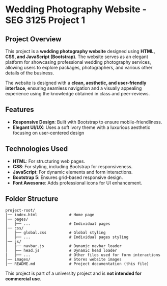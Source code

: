 # Wedding Photography Website - SEG 3125 Project 1

## Project Overview

This project is a **wedding photography website** designed using **HTML, CSS, and JavaScript (Bootstrap)**. The website serves as an elegant platform for showcasing professional wedding photography services, allowing users to explore packages, photographers, and various other details of the business.

The website is designed with a **clean, aesthetic, and user-friendly interface**, ensuring seamless navigation and a visually appealing experience using the knowledge obtained in class and peer-reviews.

## Features

- **Responsive Design**: Built with Bootstrap to ensure mobile-friendliness.
- **Elegant UI/UX**: Uses a soft ivory theme with a luxurious aesthetic focusing on user-centered design

## Technologies Used

- **HTML**: For structuring web pages.
- **CSS**: For styling, including Bootstrap for responsiveness.
- **JavaScript**: For dynamic elements and form interactions.
- **Bootstrap 5**: Ensures grid-based responsive design.
- **Font Awesome**: Adds professional icons for UI enhancement.

## Folder Structure

```
project-root/
│── index.html              # Home page
│── pages/
│   ├── ...                 # Individual pages
│── css/
│   ├── global.css          # Global styling
│   ├── ...                 # Individual pages styling
│── js/
│   ├── navbar.js           # Dynamic navbar loader
│   ├── head.js             # Dynamic head loader
|   ├── ...                 # Other files used for form interactions
│── images/                 # Stores website images
│── README.md               # Project documentation (this file)
```

This project is part of a university project and is **not intended for commercial use**.
